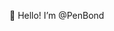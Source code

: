 👋 Hello! I’m @PenBond

<!---
PenBond/PenBond is a ✨ special ✨ repository because its `README.md` (this file) appears on your GitHub profile.
You can click the Preview link to take a look at your changes.
--->
